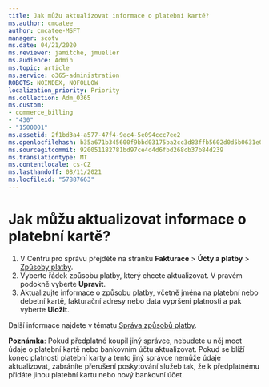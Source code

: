 ```yaml
---
title: Jak můžu aktualizovat informace o platební kartě?
ms.author: cmcatee
author: cmcatee-MSFT
manager: scotv
ms.date: 04/21/2020
ms.reviewer: jamitche, jmueller
ms.audience: Admin
ms.topic: article
ms.service: o365-administration
ROBOTS: NOINDEX, NOFOLLOW
localization_priority: Priority
ms.collection: Adm_O365
ms.custom:
- commerce_billing
- "430"
- "1500001"
ms.assetid: 2f1bd3a4-a577-47f4-9ec4-5e094ccc7ee2
ms.openlocfilehash: b35a671b345600f9bbd03175ba2cc3d83ffb5602d0d5b0631e0a9c6bca09db50
ms.sourcegitcommit: 920051182781bd97ce4d4d6fbd268cb37b84d239
ms.translationtype: MT
ms.contentlocale: cs-CZ
ms.lasthandoff: 08/11/2021
ms.locfileid: "57887663"
---
```

# <a name="how-do-i-update-my-credit-card-information"></a>Jak můžu aktualizovat informace o platební kartě?

1. V Centru pro správu přejděte na stránku **Fakturace**  >  **Účty a platby** > [Způsoby platby](https://go.microsoft.com/fwlink/p/?linkid=2018806).
2. Vyberte řádek způsobu platby, který chcete aktualizovat. V pravém podokně vyberte **Upravit**.
3. Aktualizujte informace o způsobu platby, včetně jména na platební nebo debetní kartě, fakturační adresy nebo data vypršení platnosti a pak vyberte **Uložit**.

Další informace najdete v tématu [Správa způsobů platby](https://docs.microsoft.com/microsoft-365/commerce/billing-and-payments/manage-payment-methods).

**Poznámka**: Pokud předplatné koupil jiný správce, nebudete u něj moct údaje o platební kartě nebo bankovním účtu aktualizovat. Pokud se blíží konec platnosti platební karty a tento jiný správce nemůže údaje aktualizovat, zabráníte přerušení poskytování služeb tak, že k předplatnému přidáte jinou platební kartu nebo nový bankovní účet.